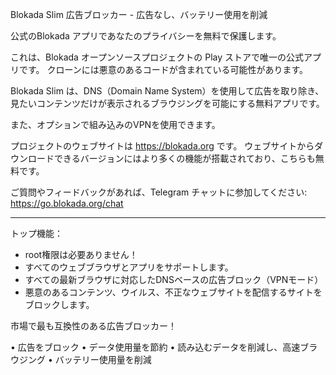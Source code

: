 Blokada Slim 広告ブロッカー - 広告なし、バッテリー使用を削減

公式のBlokada アプリであなたのプライバシーを無料で保護します。

これは、Blokada オープンソースプロジェクトの Play ストアで唯一の公式アプリです。 クローンには悪意のあるコードが含まれている可能性があります。

Blokada Slim は、DNS（Domain Name System）を使用して広告を取り除き、見たいコンテンツだけが表示されるブラウジングを可能にする無料アプリです。

また、オプションで組み込みのVPNを使用できます。

プロジェクトのウェブサイトは https://blokada.org です。 ウェブサイトからダウンロードできるバージョンにはより多くの機能が搭載されており、こちらも無料です。

ご質問やフィードバックがあれば、Telegram チャットに参加してください: https://go.blokada.org/chat

----

トップ機能：
- root権限は必要ありません！
- すべてのウェブブラウザとアプリをサポートします。
- すべての最新ブラウザに対応したDNSベースの広告ブロック（VPNモード）
- 悪意のあるコンテンツ、ウイルス、不正なウェブサイトを配信するサイトをブロックします。

市場で最も互換性のある広告ブロッカー！

• 広告をブロック • データ使用量を節約 • 読み込むデータを削減し、高速ブラウジング • バッテリー使用量を削減
